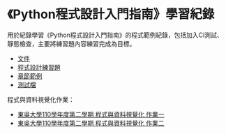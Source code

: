# 《Python程式設計入門指南》學習紀錄
用於紀錄學習《Python程式設計入門指南》的程式範例紀錄，包括加入CI測試、靜態檢查，主要將練習題內容練習完成為目標。

- [文件](/docs/)
- [程式設計練習題](/own_practice/)
- [章節範例](/examples/)
- [測試檔](/tests/)

程式與資料視覺化作業：

- [東吳大學110學年度第二學期 程式與資料視覺化 作業一](東吳大學作業1.md)
- [東吳大學110學年度第二學期 程式與資料視覺化 作業二](東吳大學作業2.md)
